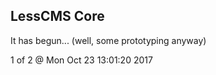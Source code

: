 LessCMS Core
------------

It has begun... (well, some prototyping anyway)

1 of 2 @ Mon Oct 23 13:01:20 2017
